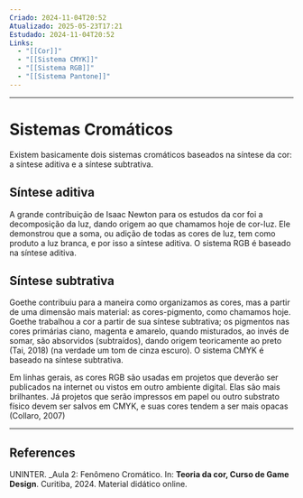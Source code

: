 ```yaml
---
Criado: 2024-11-04T20:52
Atualizado: 2025-05-23T17:21
Estudado: 2024-11-04T20:52
Links:
  - "[[Cor]]"
  - "[[Sistema CMYK]]"
  - "[[Sistema RGB]]"
  - "[[Sistema Pantone]]"
---
```

---
# Sistemas Cromáticos

Existem basicamente dois sistemas cromáticos baseados na síntese da cor: a síntese aditiva e a síntese subtrativa.

## Síntese aditiva

A grande contribuição de Isaac Newton para os estudos da cor foi a decomposição da luz, dando origem ao que chamamos hoje de cor-luz. Ele demonstrou que a soma, ou adição de todas as cores de luz, tem como produto a luz branca, e por isso a síntese aditiva. O sistema RGB é baseado na síntese aditiva.
## Síntese subtrativa

Goethe contribuiu para a maneira como organizamos as cores, mas a partir de uma dimensão mais material: as cores-pigmento, como chamamos hoje. Goethe trabalhou a cor a partir de sua síntese subtrativa; os pigmentos nas cores primárias ciano, magenta e amarelo, quando misturados, ao invés de somar, são absorvidos (subtraídos), dando origem teoricamente ao preto (Tai, 2018) (na verdade um tom de cinza escuro). O sistema CMYK é baseado na síntese subtrativa. 

Em linhas gerais, as cores RGB são usadas em projetos que deverão ser publicados na internet ou vistos em outro ambiente digital. Elas são mais brilhantes. Já projetos que serão impressos em papel ou outro substrato físico devem ser salvos em CMYK, e suas cores tendem a ser mais opacas (Collaro, 2007)

---
## References

UNINTER.  _Aula 2: Fenômeno Cromático. In: **Teoria da cor, Curso de Game Design**. Curitiba, 2024. Material didático online.